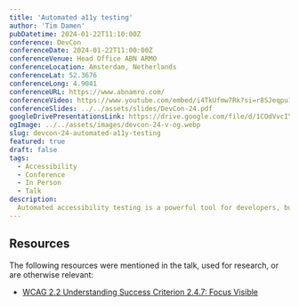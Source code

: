 ```yaml
---
title: 'Automated a11y testing'
author: 'Tim Damen'
pubDatetime: 2024-01-22T11:10:00Z
conference: DevCon
conferenceDate: 2024-01-22T11:00:00Z
conferenceVenue: Head Office ABN ARMO
conferenceLocation: Amsterdam, Netherlands
conferenceLat: 52.3676
conferenceLong: 4.9041
conferenceURL: https://www.abnamro.com/
conferenceVideo: https://www.youtube.com/embed/i4TkUfmw7Rk?si=r8SJeqpu1ze0mv6z
conferenceSlides: ../../assets/slides/DevCon-24.pdf
googleDrivePresentationsLink: https://drive.google.com/file/d/1COdVvcIYBvQfN9x1waqWpvrbjnt9XrN6/view?usp=sharing
ogImage: ../../assets/images/devcon-24-v-og.webp
slug: devcon-24-automated-a11y-testing
featured: true
draft: false
tags:
  - Accessibility
  - Conference
  - In Person
  - Talk
description:
  Automated accessibility testing is a powerful tool for developers, but it is not a silver bullet. In this talk, we explore the limitations of automated testing, the importance of manual testing, and how to integrate both into your development workflow to create accessible web applications.
---
```


## Resources
The following resources were mentioned in the talk, used for research, or are otherwise relevant:
- [WCAG 2.2 Understanding Success Criterion 2.4.7: Focus Visible](https://www.w3.org/WAI/WCAG22/Understanding/focus-visible.html)
